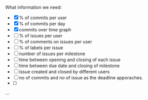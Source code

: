 What information we need:
* [x] % of commits per user
* [x] % of commits per day
* [x] commits over time graph
* [ ] % of issues per user
* [ ] % of comments on issues per user
* [ ] % of labels per issue
* [ ] number of issues per milestone
* [ ] time between opening and closing of each issue
* [ ] time between due date and closing of milestone
* [ ] issue created and closed by different users
* [ ] no of commits and no of issue as the deadline apporaches.
* [ ] 

...
